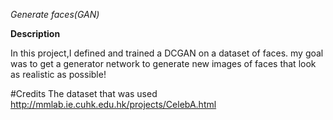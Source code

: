 
_Generate faces(GAN)_

__Description__

In this project,I defined and trained a DCGAN on a dataset of faces. my goal was to get a generator network to generate new images of faces that look as realistic as possible!


#Credits
The dataset that was used http://mmlab.ie.cuhk.edu.hk/projects/CelebA.html
